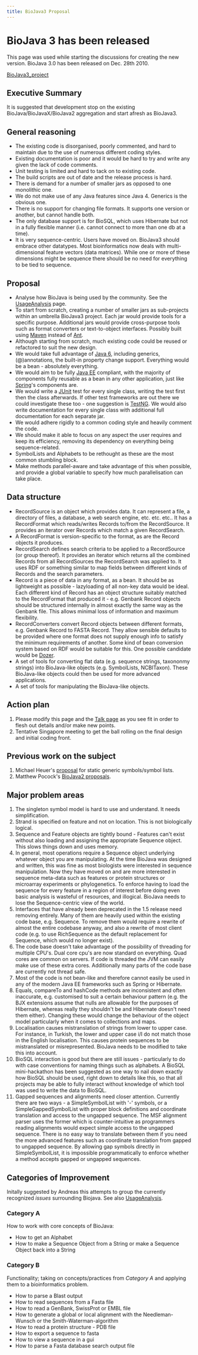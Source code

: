 ```yaml
---
title: BioJava3 Proposal
---
```


BioJava 3 has been released
===========================

This page was used while starting the discussions for creating the new
version. BioJava 3.0 has been released on Dec. 28th 2010.

[BioJava3\_project](BioJava3_project "wikilink")

Executive Summary
-----------------

It is suggested that development stop on the existing
BioJava/BioJavaX/BioJava2 aggregation and start afresh as BioJava3.

General reasoning
-----------------

-   The existing code is disorganised, poorly commented, and hard to
    maintain due to the use of numerous different coding styles.
-   Existing documentation is poor and it would be hard to try and write
    any given the lack of code comments.
-   Unit testing is limited and hard to tack on to existing code.
-   The build scripts are out of date and the release process is hard.
-   There is demand for a number of smaller jars as opposed to one
    monolithic one.
-   We do not make use of any Java features since Java 4. Generics is
    the obvious one.
-   There is no support for changing file formats. It supports one
    version or another, but cannot handle both.
-   The only database support is for BioSQL, which uses Hibernate but
    not in a fully flexible manner (i.e. cannot connect to more than one
    db at a time).
-   It is very sequence-centric. Users have moved on. BioJava3 should
    embrace other datatypes. Most bioinformatics now deals with
    multi-dimensional feature vectors (data matrices). While one or more
    of these dimensions might be sequence there should be no need for
    everything to be tied to sequence.

Proposal
--------

-   Analyse how BioJava is being used by the community. See the
    [UsageAnalysis](UsageAnalysis "wikilink") page.
-   To start from scratch, creating a number of smaller jars as
    sub-projects within an umbrella BioJava3 project. Each jar would
    provide tools for a specific purpose. Additional jars would provide
    cross-purpose tools such as format converters or text-to-object
    interfaces. Possibly built using [Maven](http://maven.apache.org/)
    instead of [Ant](http://ant.apache.org/).
-   Although starting from scratch, much existing code could be reused
    or refactored to suit the new design.
-   We would take full advantage of [Java
    6](http://java.sun.com/javase/6/), including generics,
    (@)annotations, the built-in property change support. Everything
    would be a bean - absolutely everything.
-   We would aim to be fully [Java EE](http://java.sun.com/javaee/)
    compliant, with the majority of components fully reusable as a bean
    in any other application, just like
    [Spring](http://www.springframework.org/)'s components are.
-   We would write a [JUnit](http://junit.sourceforge.net/) test for
    every single class, writing the test first then the class
    afterwards. If other test frameworks are out there we could
    investigate these too - one suggestion is
    [TestNG](http://testng.org/doc/). We would also write documentation
    for every single class with additional full documentation for each
    separate jar.
-   We would adhere rigidly to a common coding style and heavily comment
    the code.
-   We should make it able to focus on any aspect the user requires and
    keep its efficiency, removing its dependency on everything being
    sequence-related.
-   SymbolLists and Alphabets to be rethought as these are the most
    common stumbling block.
-   Make methods parallel-aware and take advantage of this when
    possible, and provide a global variable to specify how much
    parallelisation can take place.

Data structure
--------------

-   RecordSource is an object which provides data. It can represent a
    file, a directory of files, a database, a web search engine, etc.
    etc. etc.. It has a RecordFormat which reads/writes Records to/from
    the RecordSource. It provides an iterator over Records which match a
    given RecordSearch.
-   A RecordFormat is version-specific to the format, as are the Record
    objects it produces.
-   RecordSearch defines search criteria to be applied to a RecordSource
    (or group thereof). It provides an iterator which returns all the
    combined Records from all RecordSources the RecordSearch was applied
    to. It uses RDF or something similar to map fields between different
    kinds of Records and the search parameters.
-   Record is a piece of data in any format, as a bean. It should be as
    lightweight as possible - lazyloading of all non-key data would be
    ideal. Each different kind of Record has an object structure
    suitably matched to the RecordFormat that produced it - e.g. Genbank
    Record objects should be structured internally in almost exactly the
    same way as the Genbank file. This allows minimal loss of
    information and maximum flexibility.
-   RecordConverters convert Record objects between different formats,
    e.g. Genbank Record to FASTA Record. They allow sensible defaults to
    be provided where one format does not supply enough info to satisfy
    the minimum requirements of another. Some kind of bean conversion
    system based on RDF would be suitable for this. One possible
    candidate would be [Dozer](http://dozer.sourceforge.net/).
-   A set of tools for converting flat data (e.g. sequence strings,
    taxononmy strings) into BioJava-like objects (e.g. SymbolLists,
    NCBITaxon). These BioJava-like objects could then be used for more
    advanced applications.
-   A set of tools for manipulating the BioJava-like objects.

Action plan
-----------

1.  Please modify this page and the [Talk
    page](Talk:BioJava3_Proposal "wikilink") as you see fit in order to
    flesh out details and/or make new points.
2.  Tentative Singapore meeting to get the ball rolling on the final
    design and initial coding front.

Previous work on the subject
----------------------------

1.  Michael Heuer's
    [proposal](http://www3.shore.net/~heuermh/static-alphabet-generics.tar.gz)
    for static generic symbols/symbol lists.
2.  Matthew Pocock's [BioJava2
    proposals](http://www.derkholm.net/svn/repos/bjv2).

Major problem areas
-------------------

1.  The singleton symbol model is hard to use and understand. It needs
    simplification.
2.  Strand is specified on feature and not on location. This is not
    biologically logical.
3.  Sequence and Feature objects are tightly bound - Features can't
    exist without also loading and assigning the appropriate Sequence
    object. This slows things down and uses memory.
4.  In general, most operations require a Sequence object underlying
    whatever object you are manipulating. At the time BioJava was
    designed and written, this was fine as most biologists were
    interested in sequence manipulation. Now they have moved on and are
    more interested in sequence meta-data such as features or protein
    structures or microarray experiments or phylogenetics. To enforce
    having to load the sequence for every feature in a region of
    interest before doing even basic analysis is wasteful of resources,
    and illogical. BioJava needs to lose the Sequence-centric view of
    the world.
5.  Interfaces that have already been deprecated in the 1.5 release need
    removing entirely. Many of them are heavily used within the existing
    code base, e.g. Sequence. To remove them would require a rewrite of
    almost the entire codebase anyway, and also a rewrite of most client
    code (e.g. to use RichSequence as the default replacement for
    Sequence, which would no longer exist).
6.  The code base doesn't take advantage of the possibility of threading
    for multiple CPU's. Dual core cpu's are now standard on everything.
    Quad cores are common on servers. If code is threaded the JVM can
    easily make use of these extra cores. Additionally many parts of the
    code base are currently not thread safe.
7.  Most of the code is not bean-like and therefore cannot easily be
    used in any of the modern Java EE frameworks such as Spring or
    Hibernate.
8.  Equals, compareTo and hashCode methods are inconsistent and often
    inaccurate, e.g. customised to suit a certain behaviour pattern
    (e.g. the BJX extensions assume that nulls are allowable for the
    purposes of Hibernate, whereas really they shouldn't be and
    Hibernate doesn't need them either). Changing these would change the
    behaviour of the object model particularly when it comes to
    collections and maps.
9.  Localisation causes mistranslation of strings from lower to upper
    case. For instance, in Turkish, the lower and upper case i/I do not
    match those in the English localisation. This causes protein
    sequences to be mistranslated or misrepresented. BioJava needs to be
    modified to take this into account.
10. BioSQL interaction is good but there are still issues - particularly
    to do with case conventions for naming things such as alphabets. A
    BioSQL mini-hackathon has been suggested as one way to nail down
    exactly how BioSQL should be used, right down to details like this,
    so that all projects may be able to fully interact without knowledge
    of which tool was used to write the data to BioSQL.
11. Gapped sequences and alignments need closer attention. Currently
    there are two ways - a SimpleSymbolList with '-' symbols, or a
    SimpleGappedSymbolList with proper block definitions and coordinate
    translation and access to the ungapped sequence. The MSF alignment
    parser uses the former which is counter-intuitive as programmers
    reading alignments would expect simple access to the ungapped
    sequence. There is no easy way to translate between them if you need
    the more advanced features such as coordinate translation from
    gapped to ungapped sequence. By allowing gap symbols directly in
    SimpleSymbolList, it is impossible programmatically to enforce
    whether a method accepts gapped or ungapped sequences.

Categories of Improvement
-------------------------

Initally suggested by Andreas this attempts to group the currently
recognized *issues* surrounding Biojava. See also
[UsageAnalysis](UsageAnalysis "wikilink").

### Category A

How to work with core concepts of BioJava:

-   How to get an Alphabet
-   How to make a Sequence Object from a String or make a Sequence
    Object back into a String

### Category B

Functionality; taking on concepts/practices from *Category A* and
applying them to a bioinformatics problem.

-   How to parse a Blast output
-   How to read sequences from a Fasta file
-   How to read a GenBank, SwissProt or EMBL file
-   How to generate a global or local alignment with the
    Needleman-Wunsch or the Smith-Waterman-algorithm
-   How to read a protein structure - PDB file
-   How to export a sequence to fasta
-   How to view a sequence in a gui
-   How to parse a Fasta database search output file

